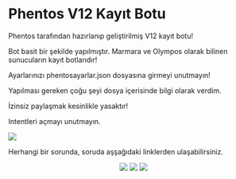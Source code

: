 # Phentos V12 Kayıt Botu
Phentos tarafından hazırlanıp geliştirilmiş V12 kayıt botu! 

Bot basit bir şekilde yapılmıştır. Marmara ve Olympos olarak bilinen sunucuların kayıt botlarıdır!

Ayarlarınızı phentosayarlar.json dosyasına girmeyi unutmayın!

Yapılması gereken çoğu şeyi dosya içerisinde bilgi olarak verdim.

İzinsiz paylaşmak kesinlikle yasaktır!

Intentleri açmayı unutmayın.

<img src="https://cdn.discordapp.com/attachments/780696197182128150/800636672551026718/phentos4545.gif">

Herhangi bir sorunda, soruda aşşağıdaki linklerden ulaşabilirsiniz.

<p align="center">
  <a href="https://discord.gg/serendia"><img src="https://img.shields.io/badge/Serendia%20Squad%20-1d202b.svg?&style=for-the-badge&logo=discord&logoColor=white"></a>
  <a href="https://discord.com/users/383627939989946369"><img src="https://img.shields.io/badge/Phentos%20-7289DA.svg?&style=for-the-badge&logo=discord&logoColor=white"></a>
  <a href="https://discord.gg/aKzuXF7ACZ"><img src="https://img.shields.io/badge/Phentos%20Bots%20-1d202b.svg?&style=for-the-badge&logo=discord&logoColor=white"></a>
</p>


